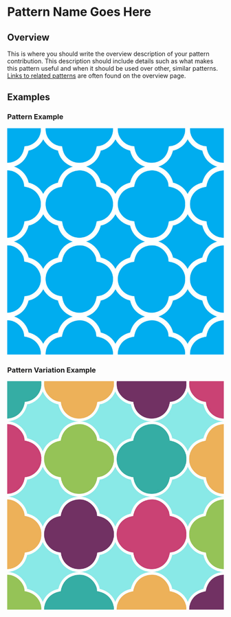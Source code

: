 # Pattern Name Goes Here

## Overview
This is where you should write the overview description of your pattern contribution. This description should include details such as what makes this pattern useful and when it should be used over other, similar patterns. [Links to related patterns](http://www.patternfly.org/pattern-library/pattern-category/other-pattern/overview.md) are often found on the overview page.


## Examples

### Pattern Example
![Title of image](img/image-name-goes-here.jpg)

### Pattern Variation Example
![Title of image 2](img/image-name-goes-here-2.jpg)
